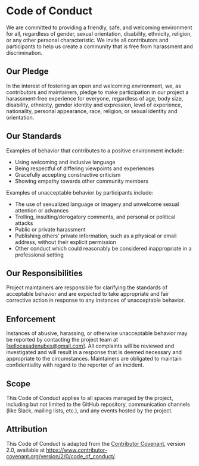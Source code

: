 # Code of Conduct

We are committed to providing a friendly, safe, and welcoming environment for all, regardless of gender, sexual orientation, disability, ethnicity, religion, or any other personal characteristic. We invite all contributors and participants to help us create a community that is free from harassment and discrimination.

## Our Pledge

In the interest of fostering an open and welcoming environment, we, as contributors and maintainers, pledge to make participation in our project a harassment-free experience for everyone, regardless of age, body size, disability, ethnicity, gender identity and expression, level of experience, nationality, personal appearance, race, religion, or sexual identity and orientation.

## Our Standards

Examples of behavior that contributes to a positive environment include:

- Using welcoming and inclusive language
- Being respectful of differing viewpoints and experiences
- Gracefully accepting constructive criticism
- Showing empathy towards other community members

Examples of unacceptable behavior by participants include:

- The use of sexualized language or imagery and unwelcome sexual attention or advances
- Trolling, insulting/derogatory comments, and personal or political attacks
- Public or private harassment
- Publishing others' private information, such as a physical or email address, without their explicit permission
- Other conduct which could reasonably be considered inappropriate in a professional setting

## Our Responsibilities

Project maintainers are responsible for clarifying the standards of acceptable behavior and are expected to take appropriate and fair corrective action in response to any instances of unacceptable behavior.

## Enforcement

Instances of abusive, harassing, or otherwise unacceptable behavior may be reported by contacting the project team at [sellocasadenubes@gmail.com]. All complaints will be reviewed and investigated and will result in a response that is deemed necessary and appropriate to the circumstances. Maintainers are obligated to maintain confidentiality with regard to the reporter of an incident.

## Scope

This Code of Conduct applies to all spaces managed by the project, including but not limited to the GitHub repository, communication channels (like Slack, mailing lists, etc.), and any events hosted by the project.

## Attribution

This Code of Conduct is adapted from the [Contributor Covenant](https://www.contributor-covenant.org/), version 2.0, available at https://www.contributor-covenant.org/version/2/0/code_of_conduct/.
